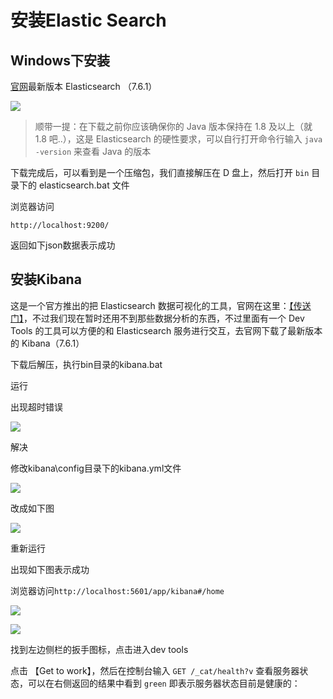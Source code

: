 # 安装Elastic Search

## Windows下安装

[官网](https://www.elastic.co/downloads/elasticsearch)最新版本 Elasticsearch （7.6.1）

![](https://alanlee-image-bed.oss-cn-shenzhen.aliyuncs.com/note_images/20200315110946-410556.png#alt=img)

> 顺带一提：在下载之前你应该确保你的 Java 版本保持在 1.8 及以上（就 1.8 吧..），这是 Elasticsearch 的硬性要求，可以自行打开命令行输入 `java -version` 来查看 Java 的版本


下载完成后，可以看到是一个压缩包，我们直接解压在 D 盘上，然后打开 `bin` 目录下的 elasticsearch.bat 文件

浏览器访问

`http://localhost:9200/`

返回如下json数据表示成功

## 安装Kibana

这是一个官方推出的把 Elasticsearch 数据可视化的工具，官网在这里：[【传送门】](https://www.elastic.co/cn/products/kibana)，不过我们现在暂时还用不到那些数据分析的东西，不过里面有一个 Dev Tools 的工具可以方便的和 Elasticsearch 服务进行交互，去官网下载了最新版本的 Kibana（7.6.1）

下载后解压，执行bin目录的kibana.bat

运行

出现超时错误

![](https://alanlee-image-bed.oss-cn-shenzhen.aliyuncs.com/note_images/20200315111842-200901.png#alt=image-20200315111837446)

解决

修改kibana\config目录下的kibana.yml文件

![](https://alanlee-image-bed.oss-cn-shenzhen.aliyuncs.com/note_images/20200315112845-376308.png#alt=image-20200315112844231)

改成如下图

![](https://alanlee-image-bed.oss-cn-shenzhen.aliyuncs.com/note_images/20200315112912-103026.png#alt=image-20200315112912595)

重新运行

出现如下图表示成功

浏览器访问`http://localhost:5601/app/kibana#/home`

![](https://alanlee-image-bed.oss-cn-shenzhen.aliyuncs.com/note_images/20200315113032-241900.png#alt=image-20200315113028103)

![](https://alanlee-image-bed.oss-cn-shenzhen.aliyuncs.com/note_images/20200315113227-779083.png#alt=image-20200315113151512)

找到左边侧栏的扳手图标，点击进入dev tools

点击 【Get to work】，然后在控制台输入 `GET /_cat/health?v` 查看服务器状态，可以在右侧返回的结果中看到 `green` 即表示服务器状态目前是健康的：

